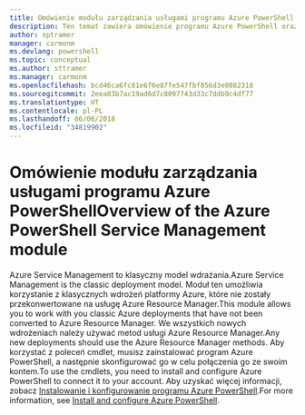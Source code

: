 ```yaml
---
title: Omówienie modułu zarządzania usługami programu Azure PowerShell | Microsoft Docs
description: Ten temat zawiera omówienie programu Azure PowerShell oraz linki prowadzące do informacji dotyczących instalacji i konfiguracji.
author: sptramer
manager: carmonm
ms.devlang: powershell
ms.topic: conceptual
ms.author: sttramer
ms.manager: carmonm
ms.openlocfilehash: bcd46ca6fc81e6f6e87fe547fbf856d3e0082318
ms.sourcegitcommit: 2eea03b7ac19ad6d7c8097743d33c7ddb9c4df77
ms.translationtype: HT
ms.contentlocale: pl-PL
ms.lasthandoff: 06/06/2018
ms.locfileid: "34819902"
---
```

# <a name="overview-of-the-azure-powershell-service-management-module"></a><span data-ttu-id="8a163-103">Omówienie modułu zarządzania usługami programu Azure PowerShell</span><span class="sxs-lookup"><span data-stu-id="8a163-103">Overview of the Azure PowerShell Service Management module</span></span>

<span data-ttu-id="8a163-104">Azure Service Management to klasyczny model wdrażania.</span><span class="sxs-lookup"><span data-stu-id="8a163-104">Azure Service Management is the classic deployment model.</span></span> <span data-ttu-id="8a163-105">Moduł ten umożliwia korzystanie z klasycznych wdrożeń platformy Azure, które nie zostały przekonwertowane na usługę Azure Resource Manager.</span><span class="sxs-lookup"><span data-stu-id="8a163-105">This module allows you to work with you classic Azure deployments that have not been converted to Azure Resource Manager.</span></span> <span data-ttu-id="8a163-106">We wszystkich nowych wdrożeniach należy używać metod usługi Azure Resource Manager.</span><span class="sxs-lookup"><span data-stu-id="8a163-106">Any new deployments should use the Azure Resource Manager methods.</span></span> <span data-ttu-id="8a163-107">Aby korzystać z poleceń cmdlet, musisz zainstalować program Azure PowerShell, a następnie skonfigurować go w celu połączenia go ze swoim kontem.</span><span class="sxs-lookup"><span data-stu-id="8a163-107">To use the cmdlets, you need to install and configure Azure PowerShell to connect it to your account.</span></span> <span data-ttu-id="8a163-108">Aby uzyskać więcej informacji, zobacz [Instalowanie i konfigurowanie programu Azure PowerShell](install-azure-ps.md).</span><span class="sxs-lookup"><span data-stu-id="8a163-108">For more information, see [Install and configure Azure PowerShell](install-azure-ps.md).</span></span>
